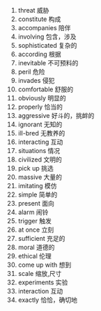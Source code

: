 1. threat 威胁
2. constitute 构成
3. accompanies  陪伴
4. involving  包含，涉及
5. sophisticated  复杂的
6. according  根据
7. inevitable  不可预料的
8. peril  危险
9. invades  侵犯
10. comfortable 舒服的
11. obviously  明显的
12. properly  恰当的
13. aggressive 好斗的，挑衅的
14. ignorant  无知的
15. ill-bred  无教养的
16. interacting  互动
17. situations  情况
18. civilized   文明的
19. pick up  挑选
20. massive  大量的
21. imitating  模仿
22. simple  简单的
23. present 面向
24. alarm  闹铃
25. trigger 触发
26. at once 立刻
27. sufficient  充足的
28. moral  道德的
29. ethical  伦理
30. come up with 想到
31. scale  缩放,尺寸
32. experiments   实验
33. interaction  互动
34. exactly  恰恰，确切地



